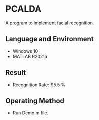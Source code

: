 # PCALDA
A program to implement facial recognition.

## Language and Environment
* Windows 10
* MATLAB R2021a

## Result
* Recognition Rate: 95.5 %

## Operating Method
* Run Demo.m file.
